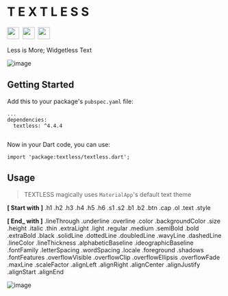 # T E X T L E S S

<img src="https://forthebadge.com/images/badges/built-with-love.svg" height="28px" />&nbsp;&nbsp;<img src="https://img.shields.io/badge/license-MIT-green?style=for-the-badge" height="28px" />&nbsp;&nbsp;<a href="https://pub.dev/packages/textless"><img src="https://img.shields.io/pub/v/textless.svg?style=for-the-badge" height="28px" /></a>

Less is More; Widgetless Text

![image](https://user-images.githubusercontent.com/13378059/111702722-ac694d00-8877-11eb-8249-6b6c7c11520f.png)

## Getting Started

Add this to your package's `pubspec.yaml` file:
```
...
dependencies:
  textless: ^4.4.4
  
```

Now in your Dart code, you can use:
```
import 'package:textless/textless.dart';
```

## Usage
> TEXTLESS magically uses `MaterialApp`'s default text theme

**[ Start with ]**  .h1 .h2 .h3 .h4 .h5 .h6 .s1 .s2 .b1 .b2 .btn .cap .ol .text .style

**[ End_ with ]**
.lineThrough
.underline
.overline
.color
.backgroundColor
.size
.height
.italic
.thin
.extraLight
.light
.regular
.medium
.semiBold
.bold
.extraBold
.black
.solidLine
.dottedLine
.doubledLine
.wavyLine
.dashedLine
.lineColor
.lineThickness
.alphabeticBaseline
.ideographicBaseline
.fontFamily
.letterSpacing
.wordSpacing
.locale
.foreground
.shadows
.fontFeatures
.overflowVisible
.overflowClip
.overflowEllipsis
.overflowFade
.maxLine
.scaleFactor
.alignLeft
.alignRight
.alignCenter
.alignJustify
.alignStart
.alignEnd

![image](https://user-images.githubusercontent.com/13378059/111704389-02d78b00-887a-11eb-9a61-686b15ba1a13.png)
